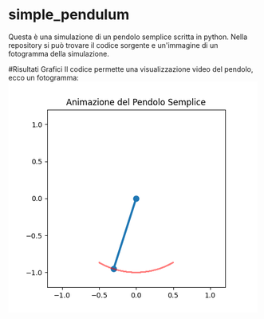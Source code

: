 # simple_pendulum
Questa è una simulazione di un pendolo semplice scritta in python. Nella repository si può trovare il codice sorgente e un'immagine di un fotogramma della simulazione.

#Risultati Grafici
Il codice permette una visualizzazione video del pendolo, ecco un fotogramma:
![Fotogramma](pendolo.png)
